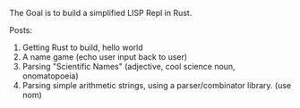 The Goal is to build a simplified LISP Repl in Rust. 

Posts:

1. Getting Rust to build, hello world
2. A name game (echo user input back to user)
3. Parsing "Scientific Names" (adjective, cool science noun, onomatopoeia) 
4. Parsing simple arithmetic strings, using a parser/combinator library. (use nom) 

